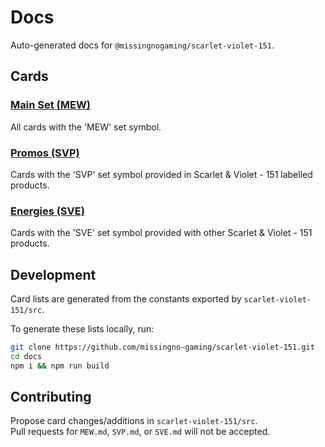 # Docs

Auto-generated docs for `@missingnogaming/scarlet-violet-151`.

## Cards

### [Main Set (MEW)](/docs/MEW.md)

All cards with the 'MEW' set symbol.

### [Promos (SVP)](/docs/SVP.md)

Cards with the 'SVP' set symbol provided in Scarlet & Violet - 151 labelled products.

### [Energies (SVE)](/docs/SVE.md)

Cards with the 'SVE' set symbol provided with other Scarlet & Violet - 151 products.

## Development

Card lists are generated from the constants exported by `scarlet-violet-151/src`.

To generate these lists locally, run:

```bash
git clone https://github.com/missingno-gaming/scarlet-violet-151.git
cd docs
npm i && npm run build
```

## Contributing

Propose card changes/additions in `scarlet-violet-151/src`.<br/>
Pull requests for `MEW.md`, `SVP.md`, or `SVE.md` will not be accepted.
 
